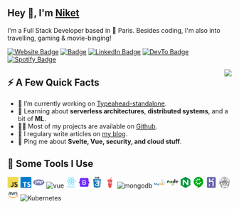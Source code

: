 <h2>Hey 👋, I'm <a href="https://niketpathak.com/">Niket</a></h2>
<p>I'm a Full Stack Developer based in 🗼 Paris. Besides coding, I'm also into travelling, gaming & movie-binging!</p>
<p><a href="https://niketpathak.com"><img src="https://img.shields.io/badge/-niketpathak.com-4E69C8?style=flat-square&amp;labelColor=4E69C8&amp;logo=Firefox&amp;link=https://stanleylim.me" alt="Website Badge"></a> <a href="https://digitalfortress.tech"><img src="https://img.shields.io/badge/-digitalfortress-14c767?style=flat-square&amp;labelColor=14c767&amp;logo=Medium&amp;link=https://digitalfortress.tech" alt="Badge"></a> <a href="https://www.linkedin.com/in/niketpathak/"><img src="https://img.shields.io/badge/-@niketpathak-0077B5?style=flat-square&amp;labelColor=0077B5&amp;logo=LinkedIn&amp;link=https://www.linkedin.com/in/niketpathak/" alt="LinkedIn Badge"></a> <a href="https://dev.to/niketpathak89"><img src="https://img.shields.io/badge/-@niketpathak89-0A0A0A?style=flat-square&amp;labelColor=0A0A0A&amp;logo=dev.to&amp;link=https://dev.to/niketpathak89" alt="DevTo Badge"></a> <a href="https://open.spotify.com/user/niketpathak89"><img src="https://img.shields.io/badge/-@niketpathak-1ED760?style=flat-square&amp;labelColor=fff&amp;logo=Spotify&amp;link=https://open.spotify.com/user/niketpathak89" alt="Spotify Badge"></a></p>
<img align="right" src="https://media1.giphy.com/media/13HgwGsXF0aiGY/giphy.gif" />
<h2>⚡️ A Few Quick Facts</h2>
<ul>
<li>🔭 I’m currently working on <a href="https://www.npmjs.com/package/typeahead-standalone">Typeahead-standalone</a>.</li>
<li>🧐 Learning about <strong>serverless architectures</strong>, <strong>distributed systems</strong>, and a bit of <strong>ML</strong>.</li>
<li>👨‍💻 Most of my projects are available on <a href="https://github.com/niketpathak">Github</a>.</li>
<li>📝 I regulary write articles on <a href="https://digitalfortress.tech">my blog</a>.</li>
<li>💬 Ping me about <strong>Svelte, Vue, security, and cloud stuff</strong>.</li>
</ul>

<h2>🚀 Some Tools I Use</h2>
<p align="left">

<img src="https://raw.githubusercontent.com/devicons/devicon/master/icons/javascript/javascript-original.svg" alt="javascript" width="25" height="25" />
<img src="https://raw.githubusercontent.com/devicons/devicon/master/icons/typescript/typescript-original.svg" alt="typescript" width="25" height="25" />
<img src="https://raw.githubusercontent.com/devicons/devicon/master/icons/php/php-plain.svg" alt="bootstrap" width="25" height="25" />
<img src="https://devicons.github.io/devicon/devicon.git/icons/vuejs/vuejs-original-wordmark.svg" alt="vue" width="25" height="25" />
<img src="https://raw.githubusercontent.com/devicons/devicon/master/icons/react/react-original-wordmark.svg" alt="react" width="25" height="25" />
<img src="https://raw.githubusercontent.com/devicons/devicon/master/icons/bootstrap/bootstrap-plain.svg" alt="bootstrap" width="25" height="25" />
<img src="https://raw.githubusercontent.com/devicons/devicon/master/icons/css3/css3-original-wordmark.svg" alt="css3" width="25" height="25" />
<img src="https://raw.githubusercontent.com/devicons/devicon/master/icons/gulp/gulp-plain.svg" alt="gulp" width="25" height="25" />
<img src="https://devicons.github.io/devicon/devicon.git/icons/mongodb/mongodb-original-wordmark.svg" alt="mongodb" width="25" height="25" />
<img src="https://raw.githubusercontent.com/devicons/devicon/master/icons/mysql/mysql-original-wordmark.svg" alt="mysql" width="25" height="25" />
<img src="https://raw.githubusercontent.com/devicons/devicon/master/icons/nodejs/nodejs-original-wordmark.svg" alt="nodejs" width="25" height="25" />
<img src="https://raw.githubusercontent.com/devicons/devicon/master/icons/nginx/nginx-original.svg" alt="nginx" width="25" height="25" />
<img src="https://raw.githubusercontent.com/devicons/devicon/master/icons/cucumber/cucumber-plain.svg" alt="cucumber" width="25" height="25" />
<img src="https://raw.githubusercontent.com/devicons/devicon/master/icons/heroku/heroku-plain.svg" alt="heroku" width="25" height="25" />
<img src="https://raw.githubusercontent.com/devicons/devicon/master/icons/travis/travis-plain.svg" alt="travis" width="25" height="25" />
<img src="https://raw.githubusercontent.com/github/explore/80688e429a7d4ef2fca1e82350fe8e3517d3494d/topics/aws/aws.png" alt="aws" width="25" height="25" /
<img src="https://devicons.github.io/devicon/devicon.git/icons/docker/docker-original-wordmark.svg" alt="Docker" width="25" height="25" />
<img src="https://www.vectorlogo.zone/logos/kubernetes/kubernetes-icon.svg" alt="Kubernetes" width="25" height="25" />
  
</p>
